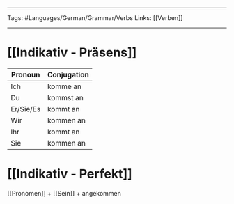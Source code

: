 ___
Tags: #Languages/German/Grammar/Verbs 
Links: [[Verben]]
___
# [[Indikativ - Präsens]]
Pronoun|Conjugation
------------ | ------------
Ich | komme an
Du | kommst an
Er/Sie/Es | kommt an
Wir | kommen an
Ihr | kommt an
Sie | kommen an


# [[Indikativ - Perfekt]]
[[Pronomen]] + [[Sein]] + angekommen